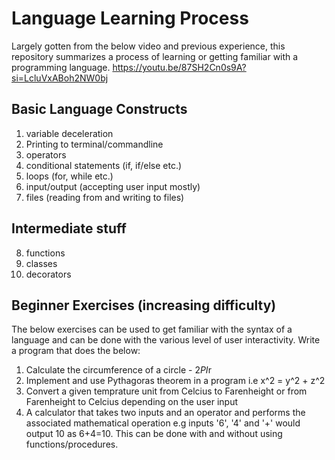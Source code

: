 # Language Learning Process

Largely gotten from the below video and previous experience, this repository summarizes a process of learning or getting familiar with a programming language.
https://youtu.be/87SH2Cn0s9A?si=LcluVxABoh2NW0bj

## Basic Language Constructs
1. variable deceleration 
2. Printing to terminal/commandline
3. operators 
4. conditional statements (if, if/else etc.)
5. loops (for, while etc.)
6. input/output (accepting user input mostly)
7. files (reading from and writing to files)

## Intermediate stuff
8. functions
9. classes
10. decorators

## Beginner Exercises (increasing difficulty)
The below exercises can be used to get familiar with the syntax of a language and can be done with the various level of user interactivity. Write a program that does the below:
1. Calculate the circumference of a circle - 2*PI*r
2. Implement and use Pythagoras theorem in a program i.e x^2 = y^2 + z^2
3. Convert a given temprature unit from Celcius to Farenheight or from Farenheight to Celcius depending on the user input
4. A calculator that takes two inputs and an operator and performs the associated mathematical operation e.g inputs '6', '4' and '+' would output 10 as 6+4=10. This can be done with and without using functions/procedures.
